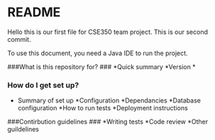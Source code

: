 # README #

Hello this is our first file for CSE350 team project. 
This is our second commit.

To use this document, you need a Java IDE to run the project. 

###What is this repository for? ### 
*Quick summary
*Version
*

### How do I get set up? ### 
* Summary of set up
*Configuration
*Dependancies
*Database configuration
*How to run tests
*Deployment instructions

###Contirbution guidelines ###
*Writing tests
*Code review
*Other guildelines
